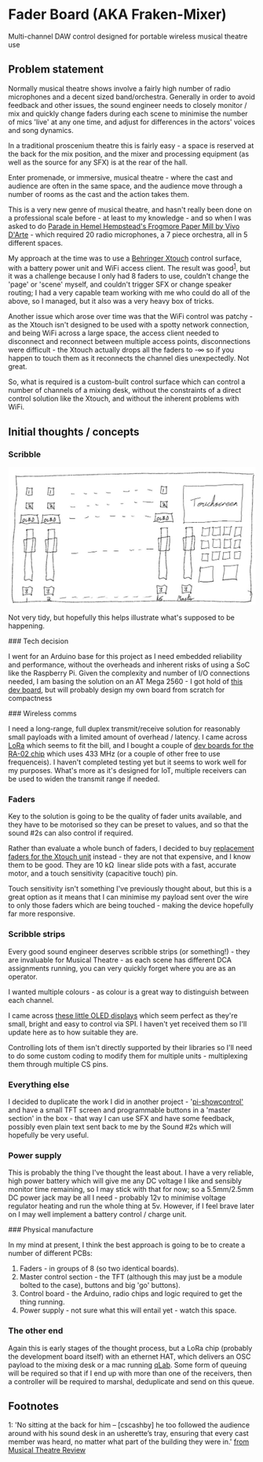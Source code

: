 # Fader Board (AKA Fraken-Mixer)

Multi-channel DAW control designed for portable wireless musical theatre use

## Problem statement

Normally musical theatre shows involve a fairly high number of radio microphones and a decent sized band/orchestra.  Generally in order to avoid feedback and other issues, the sound engineer needs to closely monitor / mix and quickly change faders during each scene to minimise the number of mics 'live' at any one time, and adjust for differences in the actors' voices and song dynamics.

In a traditional proscenium theatre this is fairly easy - a space is reserved at the back for the mix position, and the mixer and processing equipment (as well as the source for any SFX) is at the rear of the hall.

Enter promenade, or immersive, musical theatre - where the cast and audience are often in the same space, and the audience move through a number of rooms as the cast and the action takes them.

This is a very new genre of musical theatre, and hasn't really been done on a professional scale before - at least to my knowledge - and so when I was asked to do [Parade in Hemel Hempstead's Frogmore Paper Mill by Vivo D'Arte](http://www.vivodarte.co.uk/news.htm) - which required 20 radio microphones, a 7 piece orchestra, all in 5 different spaces.

My approach at the time was to use a [Behringer Xtouch](https://www.musictri.be/Categories/Behringer/Computer-Audio/Desktop-Controllers/X-TOUCH/p/P0B1X) control surface, with a battery power unit and WiFi access client.  The result was good<sup>[1](#myfootnote1)</sup>, but it was a challenge because I only had 8 faders to use, couldn't change the 'page' or 'scene' myself, and couldn't trigger SFX or change speaker routing; I had a very capable team working with me who could do all of the above, so I managed, but it also was a very heavy box of tricks.

Another issue which arose over time was that the WiFi control was patchy - as the Xtouch isn't designed to be used with a spotty network connection, and being WiFi across a large space, the access client needed to disconnect and reconnect between multiple access points, disconnections were difficult - the Xtouch actually drops all the faders to -∞ so if you happen to touch them as it reconnects the channel dies unexpectedly. Not great.

So, what is required is a custom-built control surface which can control a number of channels of a mixing desk, without the constraints of a direct control solution like the Xtouch, and without the inherent problems with WiFi.

## Initial thoughts / concepts

### Scribble

![Scribbled picture of faderboard](https://raw.githubusercontent.com/cscashby/faderboard/master/hardware/notes/scribble.jpg "Scribbled picture of faderboard")

Not very tidy, but hopefully this helps illustrate what's supposed to be happening.

### Tech decision

I went for an Arduino base for this project as I need embedded reliability and performance, without the overheads and inherent risks of using a SoC like the Raspberry Pi.  Given the complexity and number of I/O connections needed, I am basing the solution on an AT Mega 2560 - I got hold of [this dev board](http://amzn.to/2lO5UGc), but will probably design my own board from scratch for compactness

### Wireless comms

I need a long-range, full duplex transmit/receive solution for reasonably small payloads with a limited amount of overhead / latency.  I came across [LoRa](https://www.lora-alliance.org/) which seems to fit the bill, and I bought a couple of [dev boards for the RA-02 chip](http://amzn.to/2ELpx9M) which uses 433 MHz (or a couple of other free to use frequenceis).  I haven't completed testing yet but it seems to work well for my purposes.  What's more as it's designed for IoT, multiple receivers can be used to widen the transmit range if needed.

### Faders

Key to the solution is going to be the quality of fader units available, and they have to be motorised so they can be preset to values, and so that the sound #2s can also control if required.

Rather than evaluate a whole bunch of faders, I decided to buy [replacement faders for the Xtouch unit](https://www.gear4music.com/PA-DJ-and-Lighting/Behringer-X-Touch-Motor-Fader-MF100T-Set-of-5/1WME) instead - they are not that expensive, and I know them to be good.  They are 10 kΩ linear slide pots with a fast, accurate motor, and a touch sensitivity (capacitive touch) pin.

Touch sensitivity isn't something I've previously thought about, but this is a great option as it means that I can minimise my payload sent over the wire to only those faders which are being touched - making the device hopefully far more responsive.

### Scribble strips

Every good sound engineer deserves scribble strips (or something!) - they are invaluable for Musical Theatre - as each scene has different DCA assignments running, you can very quickly forget where you are as an operator.

I wanted multiple colours - as colour is a great way to distinguish between each channel.

I came across [these little OLED displays](https://thepihut.com/products/adafruit-monochrome-0-96-128x64-oled-graphic-display) which seem perfect as they're small, bright and easy to control via SPI.  I haven't yet received them so I'll update here as to how suitable they are.

Controlling lots of them isn't directly supported by their libraries so I'll need to do some custom coding to modify them for multiple units - multiplexing them through multiple CS pins.

### Everything else

I decided to duplicate the work I did in another project - '[pi-showcontrol'](github.com/cscashby/pi-showcontrol) and have a small TFT screen and programmable buttons in a 'master section' in the box - that way I can use SFX and have some feedback, possibly even plain text sent back to me by the Sound #2s which will hopefully be very useful.

### Power supply

This is probably the thing I've thought the least about.  I have a very reliable, high power battery which will give me any DC voltage I like and sensibly monitor time remaining, so I may stick with that for now; so a 5.5mm/2.5mm DC power jack may be all I need - probably 12v to minimise voltage regulator heating and run the whole thing at 5v.  However, if I feel brave later on I may well implement a battery control / charge unit.

### Physical manufacture

In my mind at present, I think the best approach is going to be to create a number of different PCBs:

1. Faders - in groups of 8 (so two identical boards).
2. Master control section - the TFT (although this may just be a module bolted to the case), buttons and big 'go' buttons).
3. Control board - the Arduino, radio chips and logic required to get the thing running.
4. Power supply - not sure what this will entail yet - watch this space.

### The other end

Again this is early stages of the thought process, but a LoRa chip (probably the development board itself) with an ethernet HAT, which delivers an OSC payload to the mixing desk or a mac running [qLab](http://www.figure53.com/qlab).  Some form of queuing will be required so that if I end up with more than one of the receivers, then a controller will be required to marshal, deduplicate and send on this queue.

## Footnotes

<a name="myfootnote1">1</a>: 'No sitting at the back for him – [cscashby] he too followed the audience around with his sound desk in an usherette’s tray, ensuring that every cast member was heard, no matter what part of the building they were in.' [from Musical Theatre Review](http://musicaltheatrereview.com/parade-frogmore-paper-mill-hemel-hempstead/)
